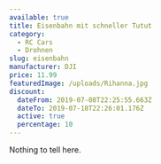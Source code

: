 ```yaml
---
available: true
title: Eisenbahn mit schneller Tutut
category:
  - RC Cars
  - Drohnen
slug: eisenbahn
manufacturer: DJI
price: 11.99
featuredImage: /uploads/Rihanna.jpg
discount:
  dateFrom: 2019-07-08T22:25:55.663Z
  dateTo: 2019-07-18T22:26:01.176Z
  active: true
  percentage: 10
---
```

Nothing to tell here.
